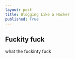 ```yaml
---
layout: post
title: Blogging Like a Hacker
published: True
---
```


## Fuckity fuck

what the fuckinty fuck
